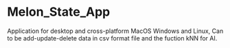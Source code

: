 # Melon_State_App
Application for desktop and cross-platform MacOS Windows and Linux, Can to be add-update-delete data in csv format file and the fuction kNN for AI.
